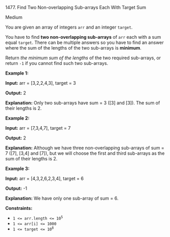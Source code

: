 1477\. Find Two Non-overlapping Sub-arrays Each With Target Sum

Medium

You are given an array of integers `arr` and an integer `target`.

You have to find **two non-overlapping sub-arrays** of `arr` each with a sum equal `target`. There can be multiple answers so you have to find an answer where the sum of the lengths of the two sub-arrays is **minimum**.

Return _the minimum sum of the lengths_ of the two required sub-arrays, or return `-1` if you cannot find such two sub-arrays.

**Example 1:**

**Input:** arr = [3,2,2,4,3], target = 3

**Output:** 2

**Explanation:** Only two sub-arrays have sum = 3 ([3] and [3]). The sum of their lengths is 2.

**Example 2:**

**Input:** arr = [7,3,4,7], target = 7

**Output:** 2

**Explanation:** Although we have three non-overlapping sub-arrays of sum = 7 ([7], [3,4] and [7]), but we will choose the first and third sub-arrays as the sum of their lengths is 2.

**Example 3:**

**Input:** arr = [4,3,2,6,2,3,4], target = 6

**Output:** -1

**Explanation:** We have only one sub-array of sum = 6.

**Constraints:**

*   <code>1 <= arr.length <= 10<sup>5</sup></code>
*   `1 <= arr[i] <= 1000`
*   <code>1 <= target <= 10<sup>8</sup></code>